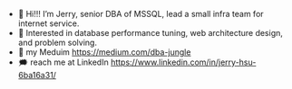 - 👋 Hi!!! I’m Jerry, senior DBA of MSSQL, lead a small infra team for internet service.  
- :hear_no_evil: Interested in database performance tuning, web architecture design, and problem solving.
- :scroll: my Meduim https://medium.com/dba-jungle
- :right_anger_bubble: reach me at LinkedIn https://www.linkedin.com/in/jerry-hsu-6ba16a31/
